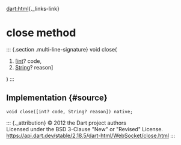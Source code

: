 [dart:html](../../dart-html/dart-html-library){._links-link}

close method
============

::: {.section .multi-line-signature}
void close(

1.  \[[int](../../dart-core/int-class)? code,
2.  [String](../../dart-core/string-class)? reason\]

)
:::

Implementation {#source}
--------------

``` {.language-dart data-language="dart"}
void close([int? code, String? reason]) native;
```

::: {._attribution}
© 2012 the Dart project authors\
Licensed under the BSD 3-Clause \"New\" or \"Revised\" License.\
<https://api.dart.dev/stable/2.18.5/dart-html/WebSocket/close.html>
:::
